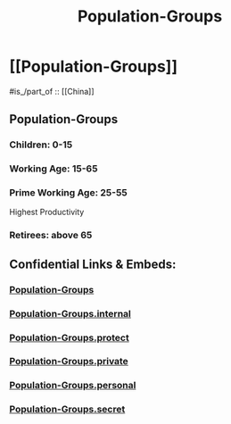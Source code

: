 ﻿---
license: (c)copyrighted
confidential: private
isDeleted: false
isReadOnly: false

# Obsidian well-known Keys
cssclasses: private note
publish: false

# Hugo Tags
# type: #Tags falls back to the Directory in Hugo
type: private note
title: Population-Groups

linkTitle: Population-Groups
keywords: [Population-Groups]
layout: 
draft: true
publishDate:
expiryDate: 

tags:
- Population-Groups
- rather use #Tags (see below); remove the `#` if used here!

aliases:
- Population-Groups
- 

# Thing-Facts
has_time_started: 2024-02-04

# any other Data:
Key: Value
Predicate: #Object
Predicate: [[Object]]

lang: en
---

# [[Population-Groups]] 

#is_/part_of :: [[China]] 

## Population-Groups 

### Children: 0-15
### Working Age: 15-65 

### Prime Working Age: 25-55 

Highest Productivity 

### Retirees: above 65 


## Confidential Links & Embeds: 

### [Population-Groups](/_public/Earth/Continent/Asia/Asia~East/Population-Groups.md) 

### [Population-Groups.internal](/_internal/Earth/Continent/Asia/Asia~East/Population-Groups.internal.md) 

### [Population-Groups.protect](/_protect/Earth/Continent/Asia/Asia~East/Population-Groups.protect.md) 

### [Population-Groups.private](/_private/Earth/Continent/Asia/Asia~East/Population-Groups.private.md) 

### [Population-Groups.personal](/_personal/Earth/Continent/Asia/Asia~East/Population-Groups.personal.md) 

### [Population-Groups.secret](/_secret/Earth/Continent/Asia/Asia~East/Population-Groups.secret.md) 
